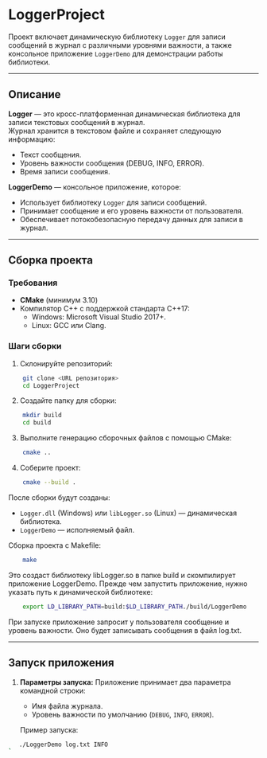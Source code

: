 # LoggerProject

Проект включает динамическую библиотеку `Logger` для записи сообщений в журнал с различными уровнями важности, а также консольное приложение `LoggerDemo` для демонстрации работы библиотеки.

---

## Описание

**Logger** — это кросс-платформенная динамическая библиотека для записи текстовых сообщений в журнал.  
Журнал хранится в текстовом файле и сохраняет следующую информацию:
- Текст сообщения.
- Уровень важности сообщения (DEBUG, INFO, ERROR).
- Время записи сообщения.

**LoggerDemo** — консольное приложение, которое:
- Использует библиотеку `Logger` для записи сообщений.
- Принимает сообщение и его уровень важности от пользователя.
- Обеспечивает потокобезопасную передачу данных для записи в журнал.

---

## Сборка проекта

### Требования
- **CMake** (минимум 3.10)
- Компилятор C++ с поддержкой стандарта C++17:
  - Windows: Microsoft Visual Studio 2017+.
  - Linux: GCC или Clang.

### Шаги сборки

1. Склонируйте репозиторий:
    
```bash
    git clone <URL репозитория>
    cd LoggerProject
 ```  

2. Создайте папку для сборки:
    
```bash
    mkdir build
    cd build
``` 

3. Выполните генерацию сборочных файлов с помощью CMake:
    
```bash
    cmake ..
```  

4. Соберите проект:
    
```bash
    cmake --build .
```   

После сборки будут созданы:
- `Logger.dll` (Windows) или `libLogger.so` (Linux) — динамическая библиотека.
- `LoggerDemo` — исполняемый файл.

Сборка проекта с Makefile:
    
```bash
    make
```

Это создаст библиотеку libLogger.so в папке build и скомпилирует приложение LoggerDemo.
Прежде чем запустить приложение, нужно указать путь к динамической библиотеке:

```bash
    export LD_LIBRARY_PATH=build:$LD_LIBRARY_PATH./build/LoggerDemo
```

При запуске приложение запросит у пользователя сообщение и уровень важности. Оно будет записывать сообщения в файл log.txt.


---

## Запуск приложения

1. **Параметры запуска:**
   Приложение принимает два параметра командной строки:
   - Имя файла журнала.
   - Уровень важности по умолчанию (`DEBUG`, `INFO`, `ERROR`).

   Пример запуска:
   
```bash
   ./LoggerDemo log.txt INFO
`
```
